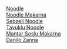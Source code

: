 <a href="http://www.banetti.com.tr/" rel="nofollow">Noodle</a><br />
<a href="http://www.banetti.com.tr/" rel="nofollow">Noodle Makarna</a><br />
<a href="http://www.banetti.com.tr/" rel="nofollow">Sebzeli Noodle</a><br />
<a href="http://www.banetti.com.tr/" rel="nofollow">Tavuklu Noodle</a><br />
<a href="http://www.banetti.com.tr/">Mantar Soslu Makarna</a><br />
<a href="http://www.banetti.com.tr/">Danilo Zanna</a>
